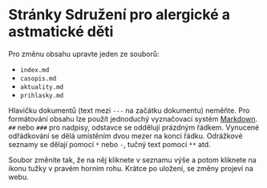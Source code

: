 
# Stránky Sdružení pro alergické a astmatické děti

Pro změnu obsahu upravte jeden ze souborů:

- `index.md`
- `casopis.md`
- `aktuality.md`
- `prihlasky.md`

Hlavičku dokumentů (text mezi `---` na začátku dokumentu) neměňte. Pro formátování obsahu lze použít jednoduchý vyznačovací systém [Markdown](http://daringfireball.net/projects/markdown/syntax). `##` nebo `###` pro nadpisy, odstavce se oddělují prázdným řádkem. Vynucené odřádkování se dělá umístěním dvou mezer na konci řádku. Odrážkové seznamy se dělají pomocí `*` nebo `-`, tučný text pomocí `**` atd.

Soubor změníte tak, že na něj kliknete v seznamu výše a potom kliknete na ikonu tužky v pravém horním rohu. Krátce po uložení, se změny projeví na webu.

